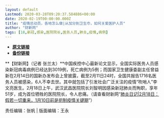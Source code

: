 ```yaml
---
layout: default
Lastmod: 2020-03-28T09:20:37.584886+00:00
date: 2020-02-19T00:00:00.000Z
title: "疫情总动员，各地怎么做|从加分到卫生巾，如何关爱医护人员"
author: "财新网"
tags: [18,新冠,感染,医院院长,医务人员,肺炎,疫情,病例]
---
```


* [**原文链接**](http://china.caixin.com/2020-02-19/101517706.html)
* [**备份链接**](http://archive.ph/ul3z5)


**【财新网】（记者 张兰太）**中国疾控中心最新论文显示，全国实际医务人员感染新冠病毒病例已经达到3019例，死亡病例为5例；而国家卫生健康委副主任曾益新在2月14日的国新办发布会上曾披露，截至2月11日24时，全国共报告1716名医务人员被感染，6人不幸去世。其中就包括了引发社会广泛关注的疫情“吹哨人”李文亮医生。2月18日上午，武汉武昌医院院长刘智明因感染新冠肺炎而殉职，享年51岁，成为首位牺牲的医院院长，令人悲痛。（请查看财新网“[肺炎日记|2月18日：假若一切重来，1月10日前是扼制疫情关键期](http://www.caixin.com/2020-02-19/101517375.html)”）

责任编辑：张帆 | 版面编辑：王永

